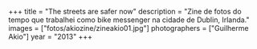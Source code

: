 +++
title = "The streets are safer now"
description = "Zine de fotos do tempo que trabalhei como bike messenger na cidade de Dublin, Irlanda."
images = ["fotos/akiozine/zineakio01.jpg"]
photographers = ["Guilherme Akio"]
year = "2013"
+++

